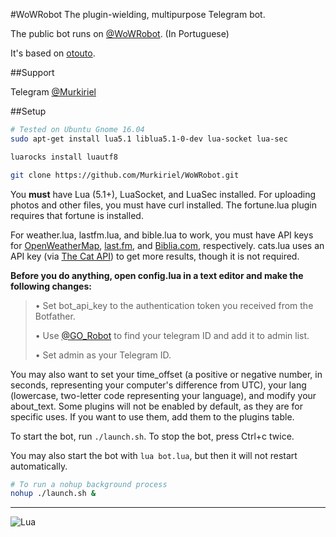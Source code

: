 ﻿#WoWRobot
The plugin-wielding, multipurpose Telegram bot.

The public bot runs on [@WoWRobot](https://telegram.me/WoWRobot). (In Portuguese)

It's based on [otouto](https://github.com/topkecleon/otouto).

##Support

Telegram [@Murkiriel](http://telegram.me/Murkiriel)

##Setup

```bash
# Tested on Ubuntu Gnome 16.04
sudo apt-get install lua5.1 liblua5.1-0-dev lua-socket lua-sec

luarocks install luautf8

git clone https://github.com/Murkiriel/WoWRobot.git
```

You **must** have Lua (5.1+), LuaSocket, and LuaSec installed. For uploading photos and other files, you must have curl installed. The fortune.lua plugin requires that fortune is installed.

For weather.lua, lastfm.lua, and bible.lua to work, you must have API keys for [OpenWeatherMap](http://openweathermap.org), [last.fm](http://last.fm), and [Biblia.com](http://biblia.com), respectively. cats.lua uses an API key (via [The Cat API](http://thecatapi.com)) to get more results, though it is not required.

**Before you do anything, open config.lua in a text editor and make the following changes:**

> • Set bot_api_key to the authentication token you received from the Botfather.
>
> • Use [@GO_Robot](https://telegram.me/GO_Robot) to find your telegram ID and add it to admin list.
>
> • Set admin as your Telegram ID.

You may also want to set your time_offset (a positive or negative number, in seconds, representing your computer's difference from UTC), your lang (lowercase, two-letter code representing your language), and modify your about_text. Some plugins will not be enabled by default, as they are for specific uses. If you want to use them, add them to the plugins table.

To start the bot, run `./launch.sh`. To stop the bot, press Ctrl+c twice.

You may also start the bot with `lua bot.lua`, but then it will not restart automatically.

```bash
# To run a nohup background process
nohup ./launch.sh &
```

* * *

![Lua](http://www.lua.org/images/powered-by-lua.gif)
